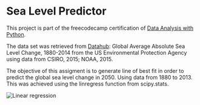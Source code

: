 # Sea Level Predictor

This project is part of the freecodecamp certification of [Data Analysis with Python](https://www.freecodecamp.org/learn/data-analysis-with-python/).

The data set was retrieved from [Datahub](https://datahub.io/core/sea-level-rise): Global Average Absolute Sea Level Change, 1880-2014 from the US Environmental Protection Agency using data from CSIRO, 2015; NOAA, 2015.

The objective of this assigment is to generate line of best fit in order to predict the global sea level change in 2050. Using data from 1880 to 2013. This was achieved using the linregress function from scipy.stats.

![Linear regression]()
